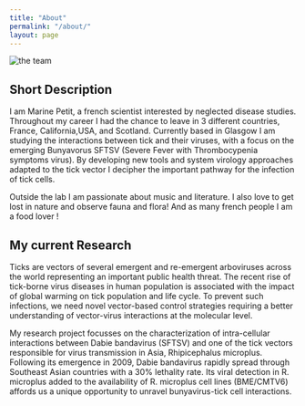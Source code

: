```yaml
---
title: "About"
permalink: "/about/"
layout: page
---
```

![the team](/assets/Group_picture_2025_socialmedia.png)

## Short Description

I am Marine Petit, a french scientist interested by neglected disease studies.
Throughout my career I had the chance to leave in 3 different countries, France, California,USA, and Scotland.
Currently based in Glasgow I am studying the interactions between tick and their viruses, with a focus on the emerging Bunyavorus SFTSV (Severe Fever with Thrombocypenia symptoms virus). By developing new tools and system virology approaches adapted to the tick vector I decipher the important pathway for the infection of tick cells.

Outside the lab I am passionate about music and literature. I also love to get lost in nature and observe fauna and flora!
And as many french people I am a food lover ! 


## My current Research

Ticks are vectors of several emergent and re-emergent arboviruses across the world representing an important public health threat. The recent rise of tick-borne virus diseases in human population is associated with the impact of global warming on tick population and life cycle. To prevent such infections, we need novel vector-based control strategies requiring a better understanding of vector-virus interactions at the molecular level.

My research project focusses on the characterization of intra-cellular interactions between Dabie bandavirus (SFTSV) and one of the tick vectors responsible for virus transmission in Asia, Rhipicephalus microplus. Following its emergence in 2009, Dabie bandavirus rapidly spread through Southeast Asian countries with a 30% lethality rate. Its viral detection in R. microplus added to the availability of R. microplus cell lines (BME/CMTV6) affords us a unique opportunity to unravel bunyavirus-tick cell interactions. 


